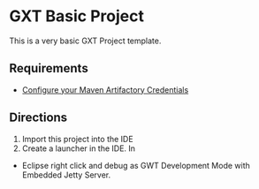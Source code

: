 # GXT Basic Project
This is a very basic GXT Project template. 

## Requirements

* [Configure your Maven Artifactory Credentials](http://docs.sencha.com/gxt/4.x/guides/getting_started/maven/Maven.html)

## Directions

1. Import this project into the IDE
2. Create a launcher in the IDE. In 
  - Eclipse right click and debug as GWT Development Mode with Embedded Jetty Server.


